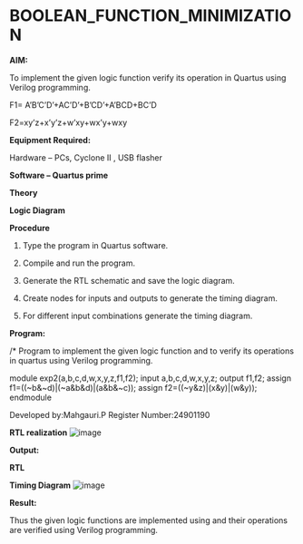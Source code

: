# BOOLEAN_FUNCTION_MINIMIZATION

**AIM:**

To implement the given logic function verify its operation in Quartus using Verilog programming.

F1= A’B’C’D’+AC’D’+B’CD’+A’BCD+BC’D 

F2=xy’z+x’y’z+w’xy+wx’y+wxy

**Equipment Required:**

Hardware – PCs, Cyclone II , USB flasher

**Software – Quartus prime**

**Theory**

**Logic Diagram**

**Procedure**

1.	Type the program in Quartus software.

2.	Compile and run the program.

3.	Generate the RTL schematic and save the logic diagram.

4.	Create nodes for inputs and outputs to generate the timing diagram.

5.	For different input combinations generate the timing diagram.


**Program:**

/* Program to implement the given logic function and to verify its operations in quartus using Verilog programming. 

module exp2(a,b,c,d,w,x,y,z,f1,f2);
input a,b,c,d,w,x,y,z;
output f1,f2;
assign f1=((~b&~d)|(~a&b&d)|(a&b&~c));
assign f2=((~y&z)|(x&y)|(w&y));
endmodule

Developed by:Mahgauri.P Register Number:24901190


**RTL realization**
![image](https://github.com/user-attachments/assets/99aedf03-1dfa-491d-8b67-6401eaf44cc8)


**Output:**

**RTL**

**Timing Diagram**
![image](https://github.com/user-attachments/assets/9d8d9901-7470-4e31-b3da-7870eefc90a1)


**Result:**

Thus the given logic functions are implemented using and their operations are verified using Verilog programming.

